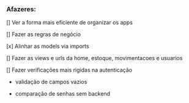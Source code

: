### Afazeres:

[] Ver a forma mais eficiente de organizar os apps

[] Fazer as regras de negócio

[x] Alinhar as models via imports

[] Fazer as views e urls da home, estoque, movimentacoes e usuarios

[] Fazer verificações mais rigidas na autenticação

- validação de campos vazios

- comparação de senhas sem backend
